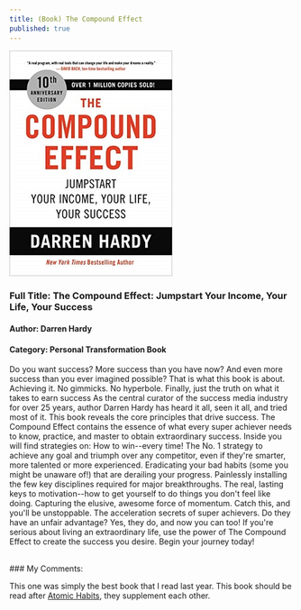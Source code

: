 ```yaml
---
title: (Book) The Compound Effect
published: true
---
```


[<img src="/assets/compoundeffect_book.jpg">](https://www.amazon.com/Compound-Effect-Jumpstart-Income-Success-ebook/dp/B089GM2W99/ref=sr_1_2?dchild=1&keywords=compund+effect&qid=1632986805&s=digital-text&sr=1-2)

### Full Title: The Compound Effect: Jumpstart Your Income, Your Life, Your Success
#### Author: Darren Hardy
#### Category: Personal Transformation Book

Do you want success? More success than you have now? And even more success than you ever imagined possible? That is what this book is about. Achieving it.
No gimmicks. No hyperbole. Finally, just the truth on what it takes to earn success
As the central curator of the success media industry for over 25 years, author Darren Hardy has heard it all, seen it all, and tried most of it. This book reveals the core principles that drive success. The Compound Effect contains the essence of what every super achiever needs to know, practice, and master to obtain extraordinary success. Inside you will find strategies on:
How to win--every time! The No. 1 strategy to achieve any goal and triumph over any competitor, even if they're smarter, more talented or more experienced.
Eradicating your bad habits (some you might be unaware of!) that are derailing your progress.
Painlessly installing the few key disciplines required for major breakthroughs.
The real, lasting keys to motivation--how to get yourself to do things you don't feel like doing.
Capturing the elusive, awesome force of momentum. Catch this, and you'll be unstoppable.
The acceleration secrets of super achievers. Do they have an unfair advantage? Yes, they do, and now you can too!
If you're serious about living an extraordinary life, use the power of The Compound Effect to create the success you desire. Begin your journey today!

<br>
### My Comments:

This one was simply the best book that I read last year. This book should be read after [Atomic Habits](/AtomicHabits), they supplement each other.
